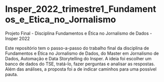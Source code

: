 # Insper_2022_trimestre1_Fundamentos_e_Etica_no_Jornalismo
Projeto Final - Disciplina Fundamentos e Ética no Jornalismo de Dados - Insper 2022 

Este repositório tem o passo-a-passo do trabalho final da disciplina de Fundamentos e Ética no Jornalismo de Dados, do Master em Jornalismo de Dados, Automação e Data Storytelling do Insper. A ideia foi escolher um banco de dados do TSE, tratá-lo, fazer perguntas e analisar as respostas. Além das análises, a proposta foi a de indicar caminhos para uma possível pauta. 
